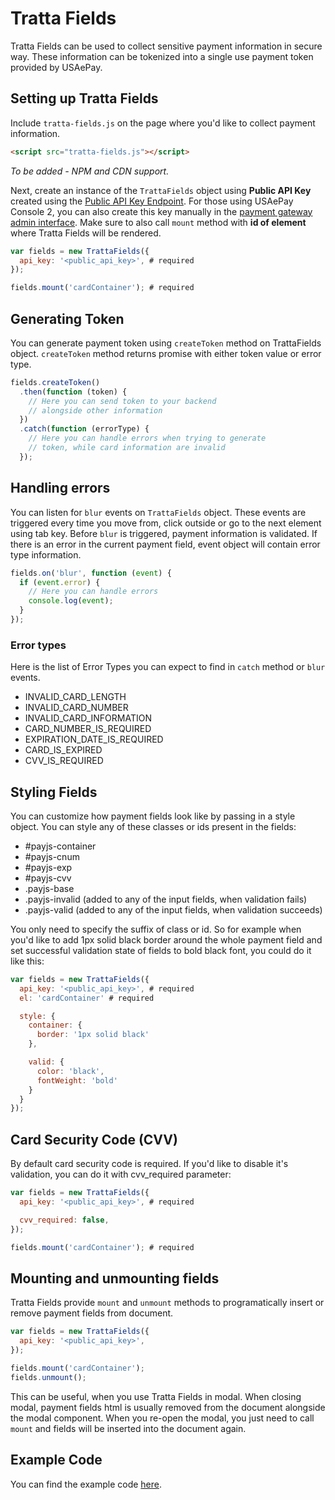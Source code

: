 # Tratta Fields

Tratta Fields can be used to collect sensitive payment information in secure way. These information can be tokenized into a single use payment token provided by USAePay.

## Setting up Tratta Fields

Include `tratta-fields.js` on the page where you'd like to collect payment information.

```html
<script src="tratta-fields.js"></script>
```

*To be added - NPM and CDN support.*

Next, create an instance of the `TrattaFields` object using **Public API Key** created using the [Public API Key Endpoint](https://help.usaepay.info/developer/rest-api/more/public-api-key/). For those using USAePay Console 2, you can also create this key manually in the [payment gateway admin interface](https://help.usaepay.info/merchant/guide/settings/api-keys/#public-key). Make sure to also call `mount` method with **id of element** where Tratta Fields will be rendered.

```js
var fields = new TrattaFields({
  api_key: '<public_api_key>', # required
});

fields.mount('cardContainer'); # required
```

## Generating Token

You can generate payment token using `createToken` method on TrattaFields object. `createToken` method returns promise with either token value or error type.

```js
fields.createToken()
  .then(function (token) {
    // Here you can send token to your backend
    // alongside other information
  })
  .catch(function (errorType) {
    // Here you can handle errors when trying to generate
    // token, while card information are invalid
  });
```

## Handling errors

You can listen for `blur` events on `TrattaFields` object. These events are triggered every time you move from, click outside or go to the next element using tab key. Before `blur` is triggered, payment information is validated. If there is an error in the current payment field, event object will contain error type information.

```js
fields.on('blur', function (event) {
  if (event.error) {
    // Here you can handle errors
    console.log(event);
  }
});
```

### Error types

Here is the list of Error Types you can expect to find in `catch` method or `blur` events.
 - INVALID_CARD_LENGTH
 - INVALID_CARD_NUMBER
 - INVALID_CARD_INFORMATION
 - CARD_NUMBER_IS_REQUIRED
 - EXPIRATION_DATE_IS_REQUIRED
 - CARD_IS_EXPIRED
 - CVV_IS_REQUIRED

## Styling Fields

You can customize how payment fields look like by passing in a style object. You can style any of these classes or ids present in the fields:
 - #payjs-container
 - #payjs-cnum
 - #payjs-exp
 - #payjs-cvv
 - .payjs-base
 - .payjs-invalid (added to any of the input fields, when validation fails)
 - .payjs-valid (added to any of the input fields, when validation succeeds)

You only need to specify the suffix of class or id. So for example when you'd like to add 1px solid black border around the whole payment field and set successful validation state of fields to bold black font, you could do it like this:

```js
var fields = new TrattaFields({
  api_key: '<public_api_key>', # required
  el: 'cardContainer' # required

  style: {
    container: {
      border: '1px solid black'
    },

    valid: {
      color: 'black',
      fontWeight: 'bold'
    }
  }
});
```

## Card Security Code (CVV)

By default card security code is required. If you'd like to disable it's validation, you can do it with cvv_required parameter:

```js
var fields = new TrattaFields({
  api_key: '<public_api_key>', # required

  cvv_required: false,
});

fields.mount('cardContainer'); # required
```

## Mounting and unmounting fields

Tratta Fields provide `mount` and `unmount` methods to programatically insert or remove payment fields from document.

```js
var fields = new TrattaFields({
  api_key: '<public_api_key>',
});

fields.mount('cardContainer');
fields.unmount();
```

This can be useful, when you use Tratta Fields in modal. When closing modal, payment fields html is usually removed from the document alongside the modal component. When you re-open the modal, you just need to call `mount` and fields will be inserted into the document again.

## Example Code

You can find the example code [here](https://github.com/Revenly/tratta-fields/blob/main/examples/example.html).
